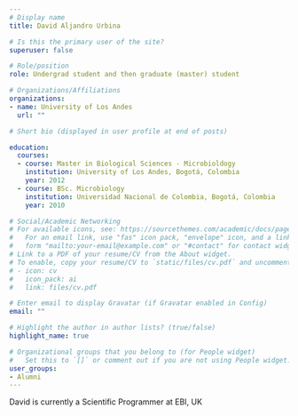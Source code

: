 ```yaml
---
# Display name
title: David Aljandro Urbina

# Is this the primary user of the site?
superuser: false

# Role/position
role: Undergrad student and then graduate (master) student

# Organizations/Affiliations
organizations:
- name: University of Los Andes
  url: ""

# Short bio (displayed in user profile at end of posts)

education:
  courses:
  - course: Master in Biological Sciences - Microbioldogy
    institution: University of Los Andes, Bogotá, Colombia
    year: 2012
  - course: BSc. Microbiology
    institution: Universidad Nacional de Colombia, Bogotá, Colombia
    year: 2010

# Social/Academic Networking
# For available icons, see: https://sourcethemes.com/academic/docs/page-builder/#icons
#   For an email link, use "fas" icon pack, "envelope" icon, and a link in the
#   form "mailto:your-email@example.com" or "#contact" for contact widget.
# Link to a PDF of your resume/CV from the About widget.
# To enable, copy your resume/CV to `static/files/cv.pdf` and uncomment the lines below.
# - icon: cv
#   icon_pack: ai
#   link: files/cv.pdf

# Enter email to display Gravatar (if Gravatar enabled in Config)
email: ""

# Highlight the author in author lists? (true/false)
highlight_name: true

# Organizational groups that you belong to (for People widget)
#   Set this to `[]` or comment out if you are not using People widget.
user_groups:
- Alumni
---
```

David is currently a Scientific Programmer at EBI, UK
